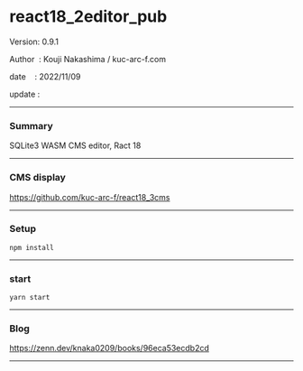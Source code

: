 ﻿# react18_2editor_pub

 Version: 0.9.1

 Author  : Kouji Nakashima / kuc-arc-f.com

 date    : 2022/11/09 

 update  :

***
### Summary

SQLite3 WASM CMS editor, Ract 18

***
### CMS display

https://github.com/kuc-arc-f/react18_3cms

***
### Setup
```
npm install
```


***
### start

```
yarn start
```

***
### Blog

https://zenn.dev/knaka0209/books/96eca53ecdb2cd

***


